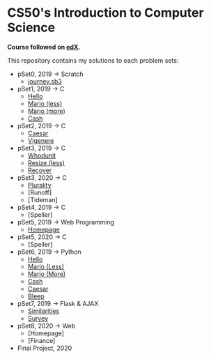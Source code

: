 # CS50's Introduction to Computer Science

**Course followed on [edX](https://www.edx.org/course/cs50s-introduction-to-computer-science).**

This repository contains my solutions to each problem sets:

- pSet0, 2019 → Scratch
    - [journey.sb3](./pSet0/journey.sb3)
- pSet1, 2019 → C 
    - [Hello](./pSet1/hello/)
    - [Mario (less)](./pSet1/mario/less/)
    - [Mario (more)](./pSet1/mario/more/)
    - [Cash](./pSet1/cash/)
- pSet2, 2019 → C
    - [Caesar](./pSet2/caesar/)
    - [Vigenere](./pSet2/vigenere/)
- pSet3, 2019 → C
    - [Whodunit](./pSet3/whodunit/)
    - [Resize (less)](./pSet3/resize/less/)
    - [Recover](./pSet3/recover/)
- pSet3, 2020 → C
    - [Plurality](./pSet3/plurality)
    - [Runoff]
    - [Tideman]
- pSet4, 2019 → C
    - [Speller]
- pSet5, 2019 → Web Programming
    - [Homepage](./pSet5/homepage/)
- pSet5, 2020 → C
    - [Speller]
- pSet6, 2019 → Python
    - [Hello](./pSet6/hello/)
    - [Mario (Less)](./pSet6/mario/less/)
    - [Mario (More)](./pSet6/mario/more/)
    - [Cash](./pSet6/cash/)
    - [Caesar](./pSet6/caesar/)
    - [Bleep](./pSet6/bleep/)
- pSet7, 2019 → Flask & AJAX
    - [Similarities](./pSet7/similarities/)
    - [Survey](./pSet7/survey/)
- pSet8, 2020 → Web
    - [Homepage]
    - [Finance]
- Final Project, 2020
